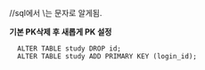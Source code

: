 //sql에서 \는 문자로 알게됨.


      
**기본 PK삭제 후 새롭게 PK 설정**

      ALTER TABLE study DROP id; 
      ALTER TABLE study ADD PRIMARY KEY (login_id);
